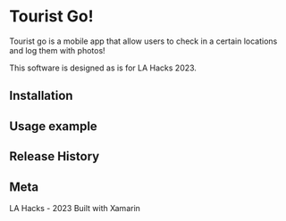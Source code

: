 # Tourist Go!
Tourist go is a mobile app that allow users to check in a certain locations and log them with photos!

This software is designed as is for LA Hacks 2023.
## Installation
## Usage example

## Release History

## Meta
LA Hacks - 2023
Built with Xamarin
